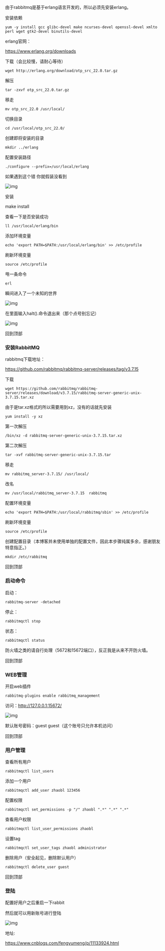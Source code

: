 由于rabbitmq是基于erlang语言开发的，所以必须先安装erlang。

 

安装依赖

```
yum -y install gcc glibc-devel make ncurses-devel openssl-devel xmlto perl wget gtk2-devel binutils-devel
```

 

erlang官网：

https://www.erlang.org/downloads

 

下载（会比较慢，请耐心等待）

```
wget http://erlang.org/download/otp_src_22.0.tar.gz
```

 

解压

```
tar -zxvf otp_src_22.0.tar.gz
```

 

移走

```
mv otp_src_22.0 /usr/local/
```

 

切换目录

```
cd /usr/local/otp_src_22.0/
```

 

创建即将安装的目录

```
mkdir ../erlang
```

 

配置安装路径

```
./configure --prefix=/usr/local/erlang
```

 

如果遇到这个错 你就假装没看到

![img](https://img2018.cnblogs.com/blog/1181622/201907/1181622-20190704173838160-1881201010.png)

 

安装

make install

 

查看一下是否安装成功

```
ll /usr/local/erlang/bin
```

 

添加环境变量

```
echo 'export PATH=$PATH:/usr/local/erlang/bin' >> /etc/profile
```

 

刷新环境变量

```
source /etc/profile
```

 

甩一条命令

```
erl
```

 

瞬间进入了一个未知的世界

![img](https://img2018.cnblogs.com/blog/1181622/201907/1181622-20190704174008184-103160721.png)

 

在里面输入halt().命令退出来（那个点号别忘记）

![img](https://img2018.cnblogs.com/blog/1181622/201907/1181622-20190704174027151-798244865.png)

 

回到顶部

### 安装RabbitMQ

rabbitmq下载地址：

https://github.com/rabbitmq/rabbitmq-server/releases/tag/v3.7.15

 

下载

```
wget https://github.com/rabbitmq/rabbitmq-server/releases/download/v3.7.15/rabbitmq-server-generic-unix-3.7.15.tar.xz
```

 

由于是tar.xz格式的所以需要用到xz，没有的话就先安装 

```
yum install -y xz
```

 

第一次解压

```
/bin/xz -d rabbitmq-server-generic-unix-3.7.15.tar.xz
```

 

第二次解压

```
tar -xvf rabbitmq-server-generic-unix-3.7.15.tar
```

 

移走

```
mv rabbitmq_server-3.7.15/ /usr/local/
```

 

改名

```
mv /usr/local/rabbitmq_server-3.7.15  rabbitmq
```

 

配置环境变量

```
echo 'export PATH=$PATH:/usr/local/rabbitmq/sbin' >> /etc/profile
```

 

刷新环境变量

```
source /etc/profile
```

 

创建配置目录（本博客并未使用单独的配置文件，因此本步骤纯属多余，感谢朋友特意指正。）

```
mkdir /etc/rabbitmq
```

 

回到顶部

### 启动命令

启动：

```
rabbitmq-server -detached
```

 

停止：

```
rabbitmqctl stop
```

 

状态：

```
rabbitmqctl status
```

 

防火墙之类的请自行处理（5672和15672端口），反正我是从来不开防火墙。

 

回到顶部

### WEB管理

开启web插件

```
rabbitmq-plugins enable rabbitmq_management
```

 

访问：http://127.0.0.1:15672/

![img](https://img2018.cnblogs.com/blog/1181622/201907/1181622-20190704174454266-1014572202.png)

 

默认账号密码：guest guest（这个账号只允许本机访问）

 

回到顶部

### 用户管理

查看所有用户

```
rabbitmqctl list_users
```

 

添加一个用户

```
rabbitmqctl add_user zhaobl 123456
```

 

配置权限

```
rabbitmqctl set_permissions -p "/" zhaobl ".*" ".*" ".*"
```

 

查看用户权限

```
rabbitmqctl list_user_permissions zhaobl
```

 

设置tag

```
rabbitmqctl set_user_tags zhaobl administrator
```

 

删除用户（安全起见，删除默认用户）

```
rabbitmqctl delete_user guest
```

 

回到顶部

### 登陆

配置好用户之后重启一下rabbit

然后就可以用新账号进行登陆

![img](https://img2018.cnblogs.com/blog/1181622/201907/1181622-20190704174640739-2105181498.png)





地址:

https://www.cnblogs.com/fengyumeng/p/11133924.html